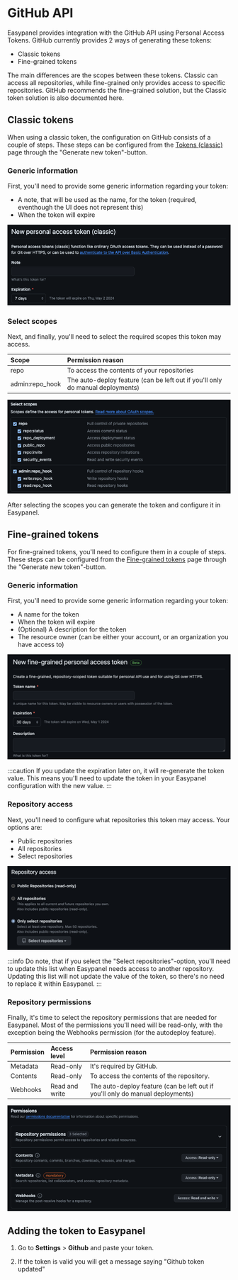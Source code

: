 # GitHub API

Easypanel provides integration with the GitHub API using Personal Access Tokens.
GitHub currently provides 2 ways of generating these tokens:

- Classic tokens
- Fine-grained tokens

The main differences are the scopes between these tokens.
Classic can access all repositories, while fine-grained only provides access to specific repositories.
GitHub recommends the fine-grained solution, but the Classic token solution is also documented here.

## Classic tokens

When using a classic token, the configuration on GitHub consists of a couple of steps.
These steps can be configured from the [Tokens (classic)](https://github.com/settings/tokens) page through the "Generate new token"-button.

### Generic information

First, you'll need to provide some generic information regarding your token:

- A note, that will be used as the name, for the token (required, eventhough the UI does not represent this)
- When the token will expire

![Classic token step 1](./assets/classic-token-step-1.png)

### Select scopes

Next, and finally, you'll need to select the required scopes this token may access.

| Scope           | Permission reason                                                              |
| :-------------- | :----------------------------------------------------------------------------- |
| repo            | To access the contents of your repositories                                    |
| admin:repo_hook | The auto-deploy feature (can be left out if you'll only do manual deployments) |

![Classic token step 2](./assets/classic-token-step-2.png)

After selecting the scopes you can generate the token and configure it in Easypanel.

## Fine-grained tokens

For fine-grained tokens, you'll need to configure them in a couple of steps.
These steps can be configured from the [Fine-grained tokens](https://github.com/settings/tokens?type=beta) page through the "Generate new token"-button.

### Generic information

First, you'll need to provide some generic information regarding your token:

- A name for the token
- When the token will expire
- (Optional) A description for the token
- The resource owner (can be either your account, or an organization you have access to)

![Fine-grained token step 1](./assets/fine-grained-token-step-1.png)

:::caution
If you update the expiration later on, it will re-generate the token value. This means you'll need to update the token in your Easypanel configuration with the new value.
:::

### Repository access

Next, you'll need to configure what repositories this token may access.
Your options are:

- Public repositories
- All repositories
- Select repositories

![Fine-grained token step 2](./assets/fine-grained-token-step-2.png)

:::info
Do note, that if you select the "Select repositories"-option, you'll need to update this list when Easypanel needs access to another repository.
Updating this list will not update the value of the token, so there's no need to replace it within Easypanel.
:::

### Repository permissions

Finally, it's time to select the repository permissions that are needed for Easypanel. Most of the permissions you'll need will be read-only, with the exception being the Webhooks permission (for the autodeploy feature).

| Permission | Access level   | Permission reason                                                              |
| :--------- | :------------- | :----------------------------------------------------------------------------- |
| Metadata   | Read-only      | It's required by GitHub.                                                       |
| Contents   | Read-only      | To access the contents of the repository.                                      |
| Webhooks   | Read and write | The auto-deploy feature (can be left out if you'll only do manual deployments) |

![Fine-grained token step 3](./assets/fine-grained-token-step-3.png)

## Adding the token to Easypanel

1. Go to **Settings** > **Github** and paste your token.

2. If the token is valid you will get a message saying "Github token updated"
